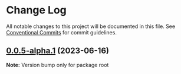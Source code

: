 # Change Log

All notable changes to this project will be documented in this file.
See [Conventional Commits](https://conventionalcommits.org) for commit guidelines.

## [0.0.5-alpha.1](https://github.com/shotaro427/lerna-sample/compare/client/v0.0.5-alpha.0...client/v0.0.5-alpha.1) (2023-06-16)

**Note:** Version bump only for package root
